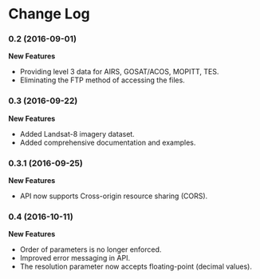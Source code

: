 # Change Log

### 0.2 (2016-09-01)

**New Features**
* Providing level 3 data for AIRS, GOSAT/ACOS, MOPITT, TES.
* Eliminating the FTP method of accessing the files.

### 0.3 (2016-09-22)

**New Features**
* Added Landsat-8 imagery dataset.
* Added comprehensive documentation and examples.

### 0.3.1 (2016-09-25)

**New Features**
* API now supports Cross-origin resource sharing (CORS). 

### 0.4 (2016-10-11)

**New Features**
* Order of parameters is no longer enforced.
* Improved error messaging in API.
* The resolution parameter now accepts floating-point (decimal values).
